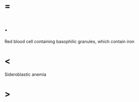 # =

# .

Red blood cell containing basophilic granules, which contain iron

# <

Sideroblastic anemia

# >
